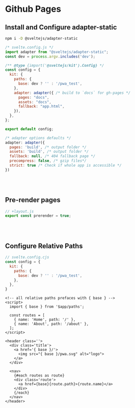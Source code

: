 <script>  
  import TOC from '$lib/components/TOC.svelte';
  const links = [
    { name: 'Adapter Static', path: '#top' },
    // { name: 'Config Adapter', path: '#config' },
    { name: 'Pre-render Pages', path: '#prerender' },
    { name: 'Configure Paths', path: '#paths' }
  ]
</script>



<div class="page">
  <div class="toc">
  <TOC {links}/>
  </div>

  <div class="content"> 

# Github Pages


## Install and Configure adapter-static 

``` bash
npm i -D @sveltejs/adapter-static
```


``` js
/* svelte.config.js */
import adapter from "@sveltejs/adapter-static";
const dev = process.argv.includes('dev');

/** @type {import('@sveltejs/kit').Config} */
const config = {
  kit: {
    paths: {
      base: dev ? '' : '/pwa_test',
    },
    adapter: adapter({ /* build to `docs` for gh-pages */
      pages: "docs",
      assets: "docs",
      fallback: "app.html",
    }),
  },
};

export default config;

```

``` js
/* adapter options defaults */
adapter: adapter({
  pages: 'build', /* output folder */
  assets: 'build', /* output folder */
  fallback: null, /* 404 fallback page */
  precompress: false, /* gzip files*/
  strict: true /* Check if whole app is accessible */
})
```


<br><br id='prerender' />

## Pre-render pages

``` js
// +layout.js
export const prerender = true;
```


<br><br id='paths' />  

## Configure Relative Paths

``` js
// svelte.config.cjs
const config = {
  kit: {
    paths: {
      base: dev ? '' : '/pwa_test',
    },
  },
}
```

``` svelte  
<!-- all relative paths prefaces with { base } -->
<script>
  import { base } from '$app/paths';

  const routes = [
    { name: 'Home', path: '/' },
    { name: 'About', path: '/about' },
  ];
</script>

<header class=''>
  <div class='title'>      
    <a href='{ base }/'>
      <img src="{ base }/pwa.svg" alt="logo">
    </a>
  </div>

  <nav>
    {#each routes as route}
    <div class='route'>
      <a href={base}{route.path}>{route.name}</a>
    </div>
    {/each}
  </nav>
</header>
```

  <br id='' /> <br id='' />  

  </div>
</div>